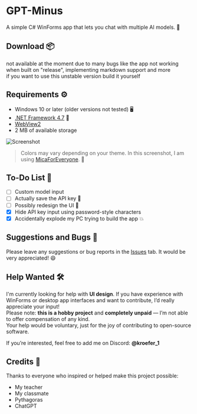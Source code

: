 # GPT-Minus
A simple C# WinForms app that lets you chat with multiple AI models. 🤖

## Download 📦
not available at the moment due to many bugs like the app not working  
when built on "release", implementing markdown support and more  
if you want to use this unstable version build it yourself

## Requirements ⚙️
- Windows 10 or later (older versions not tested) 🖥️  
- [.NET Framework 4.7](https://dotnet.microsoft.com/en-us/download/dotnet-framework/net47) 🧩
- [WebView2](https://developer.microsoft.com/en-us/microsoft-edge/webview2?form=MA13LH#download)
- 2 MB of available storage  

![Screenshot](https://github.com/user-attachments/assets/1a4a3072-f388-43b7-9256-c16f522b3755)
> Colors may vary depending on your theme. In this screenshot, I am using [MicaForEveryone](https://github.com/MicaForEveryone/MicaForEveryone). 🎨

## To-Do List 📝
- [ ] Custom model input  
- [ ] Actually save the API key 🔐  
- [ ] Possibly redesign the UI 🎨  
- [x] Hide API key input using password-style characters  
- [x] Accidentally explode my PC trying to build the app 💥  

## Suggestions and Bugs 🐞
Please leave any suggestions or bug reports in the [Issues](../../issues) tab. It would be very appreciated! 😄

## Help Wanted 🛠️
I'm currently looking for help with **UI design**. If you have experience with WinForms or desktop app interfaces and want to contribute, I’d really appreciate your input!  
Please note: **this is a hobby project** and **completely unpaid** — I’m not able to offer compensation of any kind.  
Your help would be voluntary, just for the joy of contributing to open-source software.

If you’re interested, feel free to add me on Discord: **@kroefer_1**

## Credits 🙏
Thanks to everyone who inspired or helped make this project possible:  
- My teacher  
- My classmate  
- Pythagoras  
- ChatGPT  
